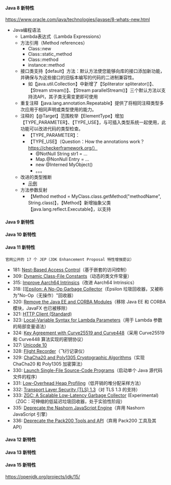 #### Java 8 新特性
https://www.oracle.com/java/technologies/javase/8-whats-new.html

* Java编程语法
  * Lambda表达式（Lambda Expressions）
  * 方法引用（Method references）
    * Class::new
    * Class::static_method
    * Class::method
    * instance::method
  * 接口类支持【default】方法：默认方法使您能够向库的接口添加新功能，并确保与为这些接口的旧版本编写的代码的二进制兼容性。
    * 如【java.util.Collection】中新增了【Spliterator<E> spliterator()】、【Stream<E> stream()】、【Stream<E> parallelStream()】三个默认方法以支持流API，其子类无需变更即可使用
  * 重复注释【java.lang.annotation.Repeatable】提供了将相同注释类型多次应用于相同声明或类型使用的能力。
  * 注释的【@Target】范围枚举【ElementType】增加【TYPE_PARAMETER】、【TYPE_USE】，与可插入类型系统一起使用，此功能可以改进代码的类型检查。
    * 【TYPE_PARAMETER】：
    * 【TYPE_USE】（Question：How the annotations work？https://checkerframework.org/）
      * @NotNull String str1 = ...
      * Map.@NonNull Entry = ...
      * new @Interned MyObject()
      * 。。。
  * 改进的类型推断
    * [示例](./src/main/java/com/walklown/learn/jarkata/base/TypeInferenceDemo.java)
  * 方法参数反射
    * 【Method method = MyClass.class.getMethod("methodName", String.class)】，【Method】新增抽象父类【java.lang.reflect.Executable】，以支持


#### Java 9 新特性
#### Java 10 新特性
#### Java 11 新特性

`官网公开的 17 个 JEP（JDK Enhancement Proposal 特性增强提议）`

* 181: [Nest-Based Access Control](http://openjdk.java.net/jeps/181)（基于嵌套的访问控制）
* 309: [Dynamic Class-File Constants](http://openjdk.java.net/jeps/309)（动态的类文件常量）
* 315: [Improve Aarch64 Intrinsics](http://openjdk.java.net/jeps/315)（改进 Aarch64 Intrinsics）
* 318: [[[Epsilon: A No-Op Garbage Collector](http://openjdk.java.net/jeps/318)（Epsilon 垃圾回收器，又被称为"No-Op（无操作）"回收器）
* 320: [Remove the Java EE and CORBA Modules](http://openjdk.java.net/jeps/320)（移除 Java EE 和 CORBA 模块，JavaFX 也已被移除）
* 321: [HTTP Client (Standard)](http://openjdk.java.net/jeps/321)
* 323: [Local-Variable Syntax for Lambda Parameters](http://openjdk.java.net/jeps/323)（用于 Lambda 参数的局部变量语法）
* 324: [Key Agreement with Curve25519 and Curve448](http://openjdk.java.net/jeps/324)（采用 Curve25519 和 Curve448 算法实现的密钥协议）
* 327: [Unicode 10](http://openjdk.java.net/jeps/327)
* 328: [Flight Recorder](http://openjdk.java.net/jeps/328)（飞行记录仪）
* 329: [ChaCha20 and Poly1305 Cryptographic Algorithms](http://openjdk.java.net/jeps/329)（实现 ChaCha20 和 Poly1305 加密算法）
* 330: [Launch Single-File Source-Code Programs](http://openjdk.java.net/jeps/330)（启动单个 Java 源代码文件的程序）
* 331: [Low-Overhead Heap Profiling](http://openjdk.java.net/jeps/331)（低开销的堆分配采样方法）
* 332: [Transport Layer Security (TLS) 1.3](http://openjdk.java.net/jeps/332)（对 TLS 1.3 的支持）
* 333: [ZGC: A Scalable Low-Latency Garbage Collector](http://openjdk.java.net/jeps/333) (Experimental)（ZGC：可伸缩的低延迟垃圾回收器，处于实验性阶段）
* 335: [Deprecate the Nashorn JavaScript Engine](http://openjdk.java.net/jeps/335)（弃用 Nashorn JavaScript 引擎）
* 336: [Deprecate the Pack200 Tools and API](http://openjdk.java.net/jeps/336)（弃用 Pack200 工具及其 API）


#### Java 12 新特性

#### Java 13 新特性

#### Java 15 新特性

https://openjdk.org/projects/jdk/15/